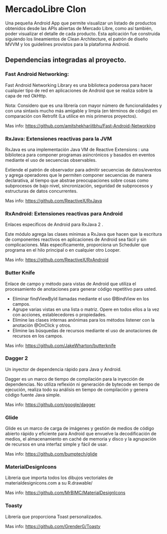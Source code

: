 # MercadoLibre Clon
Una pequeña Android App que permite visualizar un listado de productos obtenidos desde las APIs abiertas de Mercado Libre, como así también, poder visualizar el detalle de cada producto. 
Esta aplicación fue construida siguiendo los lineamientos de Clean Architecture, el patrón de diseño MVVM y los guidelines provistos para la plataforma Android. 


## Dependencias integradas al proyecto.

### Fast Android Networking:
Fast Android Networking Library es una biblioteca poderosa para hacer cualquier tipo de red en aplicaciones de Android que se realiza sobre la capa de red OkHttp.

Nota: Considero que es una librería con mayor número de funcionalidades y con una sintaxis mucho más amigable y limpia (en términos de código) en comparación con Retrofit (La utilice en mis primeros proyectos).

Mas info: https://github.com/amitshekhariitbhu/Fast-Android-Networking

### RxJava: Extensiones reactivas para la JVM
RxJava es una implementación Java VM de Reactive Extensions : una biblioteca para componer programas asincrónicos y basados en eventos mediante el uso de secuencias observables.

Extiende el patrón de observador para admitir secuencias de datos/eventos y agrega operadores que le permiten componer secuencias de manera declarativa, al tiempo que abstrae preocupaciones sobre cosas como subprocesos de bajo nivel, sincronización, seguridad de subprocesos y estructuras de datos concurrentes.

Mas info: https://github.com/ReactiveX/RxJava

### RxAndroid: Extensiones reactivas para Android
Enlaces específicos de Android para RxJava 2 .

Este módulo agrega las clases mínimas a RxJava que hacen que la escritura de componentes reactivos en aplicaciones de Android sea fácil y sin complicaciones. Más específicamente, proporciona un Scheduler que programa en el hilo principal o en cualquier otro Looper.

Mas info: https://github.com/ReactiveX/RxAndroid

### Butter Knife
Enlace de campo y método para vistas de Android que utiliza el procesamiento de anotaciones para generar código repetitivo para usted.

  - Eliminar findViewById llamadas mediante el uso @BindView en los campos.
  - Agrupe varias vistas en una lista o matriz. Opere en todos ellos a la vez con acciones, establecedores o propiedades.
  - Elimine las clases internas anónimas para los métodos listener con la anotación @OnClick y otros.
  - Elimine las búsquedas de recursos mediante el uso de anotaciones de recursos en los campos.

Mas info: https://github.com/JakeWharton/butterknife

### Dagger 2
Un inyector de dependencia rápido para Java y Android.

Dagger es un marco de tiempo de compilación para la inyección de dependencias. No utiliza reflexión ni generación de bytecode en tiempo de ejecución, realiza todo su análisis en tiempo de compilación y genera código fuente Java simple.

Mas info: https://github.com/google/dagger

### Glide
Glide es un marco de carga de imágenes y gestión de medios de código abierto rápido y eficiente para Android que envuelve la decodificación de medios, el almacenamiento en caché de memoria y disco y la agrupación de recursos en una interfaz simple y fácil de usar.

Mas info: https://github.com/bumptech/glide

### MaterialDesignIcons
Libreria que importa todos los dibujos vectoriales de materialdesignicons.com a su R.drawable/

Mas info: https://github.com/MrBIMC/MaterialDesignIcons

### Toasty
Librería que proporciona Toast personalizados.

Mas info: https://github.com/GrenderG/Toasty
